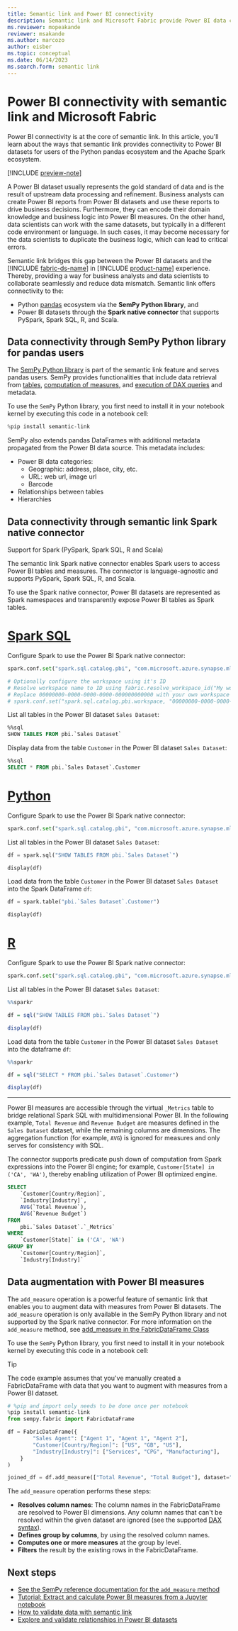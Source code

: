 ```yaml
---
title: Semantic link and Power BI connectivity
description: Semantic link and Microsoft Fabric provide Power BI data connectivity for pandas and Spark ecosystems.
ms.reviewer: mopeakande
reviewer: msakande
ms.author: marcozo
author: eisber
ms.topic: conceptual
ms.date: 06/14/2023
ms.search.form: semantic link
---
```


# Power BI connectivity with semantic link and Microsoft Fabric

Power BI connectivity is at the core of semantic link.
In this article, you'll learn about the ways that semantic link provides connectivity to Power BI datasets for users of the Python pandas ecosystem and the Apache Spark ecosystem.

[!INCLUDE [preview-note](../includes/preview-note.md)]

A Power BI dataset usually represents the gold standard of data and is the result of upstream data processing and refinement.
Business analysts can create Power BI reports from Power BI datasets and use these reports to drive business decisions.
Furthermore, they can encode their domain knowledge and business logic into Power BI measures.
On the other hand, data scientists can work with the same datasets, but typically in a different code environment or language.
In such cases, it may become necessary for the data scientists to duplicate the business logic, which can lead to critical errors.

Semantic link bridges this gap between the Power BI datasets and the [!INCLUDE [fabric-ds-name](includes/fabric-ds-name.md)] in [!INCLUDE [product-name](../includes/product-name.md)] experience.
Thereby, providing a way for business analysts and data scientists to collaborate seamlessly and reduce data mismatch. Semantic link offers connectivity to the:

- Python [pandas](https://pandas.pydata.org/) ecosystem via the **SemPy Python library**, and
- Power BI datasets through the **Spark native connector** that supports PySpark, Spark SQL, R, and Scala.

## Data connectivity through SemPy Python library for pandas users

The [SemPy Python library](/python/api/semantic-link/overview-semantic-link) is part of the semantic link feature and serves pandas users.
SemPy provides functionalities that include data retrieval from [tables](/python/api/semantic-link-sempy/sempy.fabric#sempy-fabric-read-table), [computation of measures](/python/api/semantic-link-sempy/sempy.fabric#sempy-fabric-evaluate-measure), and [execution of DAX queries](/python/api/semantic-link-sempy/sempy.fabric#sempy-fabric-evaluate-dax) and metadata.

To use the `SemPy` Python library, you first need to install it in your notebook kernel by executing this code in a notebook cell:

```python
%pip install semantic-link
```

SemPy also extends pandas DataFrames with additional metadata propagated from the Power BI data source.
This metadata includes:

- Power BI data categories:
  - Geographic: address, place, city, etc.
  - URL: web url, image url
  - Barcode
- Relationships between tables
- Hierarchies

## Data connectivity through semantic link Spark native connector

Support for Spark (PySpark, Spark SQL, R and Scala)

The semantic link Spark native connector enables Spark users to access Power BI tables and measures.
The connector is language-agnostic and supports PySpark, Spark SQL, R, and Scala.

To use the Spark native connector, Power BI datasets are represented as Spark namespaces and transparently expose Power BI tables as Spark tables.

# [Spark SQL](#tab/sql)

Configure Spark to use the Power BI Spark native connector:

```Python
spark.conf.set("spark.sql.catalog.pbi", "com.microsoft.azure.synapse.ml.powerbi.PowerBICatalog")

# Optionally configure the workspace using it's ID
# Resolve workspace name to ID using fabric.resolve_workspace_id("My workspace")
# Replace 00000000-0000-0000-0000-000000000000 with your own workspace ID
# spark.conf.set("spark.sql.catalog.pbi.workspace, "00000000-0000-0000-0000-000000000000")
```

List all tables in the Power BI dataset `Sales Dataset`:

```sql
%%sql
SHOW TABLES FROM pbi.`Sales Dataset`
```

Display data from the table `Customer` in the Power BI dataset `Sales Dataset`:

```sql
%%sql
SELECT * FROM pbi.`Sales Dataset`.Customer
```

# [Python](#tab/python)

Configure Spark to use the Power BI Spark native connector:

```Python
spark.conf.set("spark.sql.catalog.pbi", "com.microsoft.azure.synapse.ml.powerbi.PowerBICatalog")
```

List all tables in the Power BI dataset `Sales Dataset`:

```python
df = spark.sql("SHOW TABLES FROM pbi.`Sales Dataset`")

display(df)
```

Load data from the table `Customer` in the Power BI dataset `Sales Dataset` into the Spark DataFrame `df`:

```python
df = spark.table("pbi.`Sales Dataset`.Customer")

display(df)
```

# [R](#tab/r)

Configure Spark to use the Power BI Spark native connector:

```Python
spark.conf.set("spark.sql.catalog.pbi", "com.microsoft.azure.synapse.ml.powerbi.PowerBICatalog")
```

List all tables in the Power BI dataset `Sales Dataset`:

```R
%%sparkr

df = sql("SHOW TABLES FROM pbi.`Sales Dataset`")

display(df)
```

Load data from the table `Customer` in the Power BI dataset `Sales Dataset` into the dataframe `df`:

```R
%%sparkr

df = sql("SELECT * FROM pbi.`Sales Dataset`.Customer")

display(df)
```

---

Power BI measures are accessible through the virtual `_Metrics` table to bridge relational Spark SQL with multidimensional Power BI.
In the following example, `Total Revenue` and `Revenue Budget` are measures defined in the `Sales Dataset` dataset, while the remaining columns are dimensions.
The aggregation function (for example, `AVG`) is ignored for measures and only serves for consistency with SQL.

The connector supports predicate push down of computation from Spark expressions into the Power BI engine; for example, `Customer[State] in ('CA', 'WA')`, thereby enabling utilization of Power BI optimized engine.

```sql
SELECT
    `Customer[Country/Region]`,
    `Industry[Industry]`,
    AVG(`Total Revenue`),
    AVG(`Revenue Budget`)
FROM
    pbi.`Sales Dataset`.`_Metrics`
WHERE
    `Customer[State]` in ('CA', 'WA')
GROUP BY
    `Customer[Country/Region]`,
    `Industry[Industry]`
```

## Data augmentation with Power BI measures

The `add_measure` operation is a powerful feature of semantic link that enables you to augment data with measures from Power BI datasets.
The `add_measure` operation is only available in the SemPy Python library and not supported by the Spark native connector. For more information on the `add_measure` method, see [add_measure in the FabricDataFrame Class](/python/api/semantic-link-sempy/sempy.fabric.fabricdataframe)

To use the `SemPy` Python library, you first need to install it in your notebook kernel by executing this code in a notebook cell:

   > [!TIP]
   > The code example assumes that you've manually created a FabricDataFrame with data that you want to augment with measures from a Power BI dataset.

```python
# %pip and import only needs to be done once per notebook
%pip install semantic-link
from sempy.fabric import FabricDataFrame

df = FabricDataFrame({
        "Sales Agent": ["Agent 1", "Agent 1", "Agent 2"],
        "Customer[Country/Region]": ["US", "GB", "US"],
        "Industry[Industry]": ["Services", "CPG", "Manufacturing"],
    }
)

joined_df = df.add_measure(["Total Revenue", "Total Budget"], dataset="Sales Dataset")
```

The `add_measure` operation performs these steps:

- **Resolves column names**: The column names in the FabricDataFrame are resolved to Power BI dimensions. Any column names that can't be resolved within the given dataset are ignored (see the supported [DAX syntax](/dax/dax-syntax-reference)).
- **Defines group by columns**, by using the resolved column names.
- **Computes one or more measures** at the group by level.
- **Filters** the result by the existing rows in the FabricDataFrame.

## Next steps

- [See the SemPy reference documentation for the `add_measure` method](/python/api/semantic-link-sempy/sempy.fabric.fabricdataframe#sempy-fabric-fabricdataframe-add-measure)
- [Tutorial: Extract and calculate Power BI measures from a Jupyter notebook](tutorial-power-bi-measures.md)
- [How to validate data with semantic link](semantic-link-validate-data.md)
- [Explore and validate relationships in Power BI datasets](semantic-link-validate-relationship.md)
